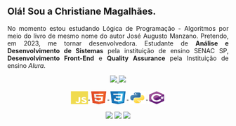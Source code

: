 ## Olá! Sou a Christiane Magalhães.
<div align="justify"> No momento estou estudando Lógica de Programação - Algoritmos por meio do livro de mesmo nome do autor José Augusto Manzano. 
  Pretendo, em 2023, me tornar desenvolvedora. 
  Estudante de <b>Análise e Desenvolvimento de Sistemas</b> pela instituição de ensino SENAC SP, <b>Desenvolvimento Front-End</b> e <b>Quality Assurance</b> pela Instituição de ensino <i>Alura</i>.
  </div>
    <p>
<div align="center">
  <a href="https://github.com/ChrisMaga">
  <img height="32%" src="https://github-readme-stats.vercel.app/api?username=ChrisMaga&show_icons=true&theme=dracula&include_all_commits=true&count_private=true"/>
  <img height="180em" src="https://github-readme-stats.vercel.app/api/top-langs/?username=ChrisMaga&langs_count=7&theme=dracula"/>
</div>

<div style="display: inline_block" align="center"><br>
  <img align="center" alt="Chris-Js" height="30" width="40" src="https://raw.githubusercontent.com/devicons/devicon/master/icons/javascript/javascript-plain.svg">
  <img align="center" alt="Chris-HTML" height="30" width="40" src="https://raw.githubusercontent.com/devicons/devicon/master/icons/html5/html5-original.svg">
  <img align="center" alt="Chris-CSS" height="30" width="40" src="https://raw.githubusercontent.com/devicons/devicon/master/icons/css3/css3-original.svg">
  <img align="center" alt="Chris-Python" height="30" width="40" src="https://raw.githubusercontent.com/devicons/devicon/master/icons/python/python-original.svg">
  <img align="center" alt="Chris-Csharp" height="30" width="40" src="https://raw.githubusercontent.com/devicons/devicon/master/icons/csharp/csharp-original.svg">
  </div>  
<br>

  
<div style="display: inline_block" align="center"><center>
  <a href="https://www.instagram.com/chrismagalhaes_dev/" target="_blank"><img src="https://img.shields.io/badge/-Instagram-%23E4405F?style=for-the-badge&logo=instagram&logoColor=white" target="_blank"></a>
  <a href = "mailto:christianem.arcari@gmail.com"><img src="https://img.shields.io/badge/-Gmail-%23333?style=for-the-badge&logo=gmail&logoColor=white" target="_blank"></a>
  <a href="https://www.linkedin.com/in/christiane-magalhaes/" target="_blank"><img src="https://img.shields.io/badge/-LinkedIn-%230077B5?style=for-the-badge&logo=linkedin&logoColor=white" target="_blank"></a></center>
      
</div>

